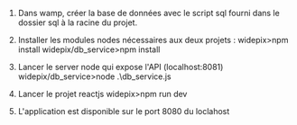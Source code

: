 1. Dans wamp, créer la base de données avec le script sql fourni dans le dossier sql à la racine du projet.

2. Installer les modules nodes nécessaires aux deux projets : 
	widepix>npm install
	widepix/db_service>npm install

3. Lancer le server node qui expose l'API (localhost:8081)
	widepix/db_service>node .\db_service.js
	
4. Lancer le projet reactjs
	widepix>npm run dev
	
5. L'application est disponible sur le port 8080 du loclahost